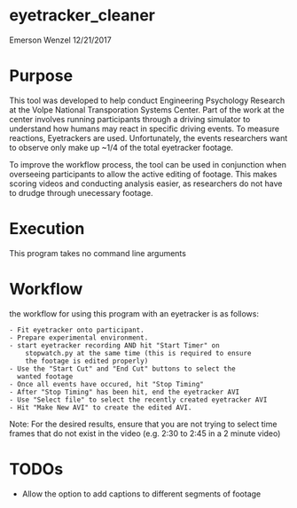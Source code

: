 # eyetracker_cleaner
Emerson Wenzel
12/21/2017

# Purpose
This tool was developed to help conduct Engineering Psychology Research at the Volpe National Transporation Systems Center. Part of the work at the center involves running participants through a driving simulator to understand how humans may react in specific driving events. To measure reactions, Eyetrackers are used. Unfortunately, the events researchers want to observe only make up ~1/4 of the total eyetracker footage. 

To improve the workflow process, the tool can be used in conjunction when overseeing participants to allow the active editing of footage. This makes scoring videos and conducting analysis easier, as researchers do not have to drudge through unecessary footage.


# Execution
This program takes no command line arguments

# Workflow
the workflow for using this program with an eyetracker is as follows:

	- Fit eyetracker onto participant.
	- Prepare experimental environment.
	- start eyetracker recording AND hit "Start Timer" on
		stopwatch.py at the same time (this is required to ensure
		the footage is edited properly)
	- Use the "Start Cut" and "End Cut" buttons to select the
	  wanted footage
	- Once all events have occured, hit "Stop Timing"
	- After "Stop Timing" has been hit, end the eyetracker AVI
	- Use "Select file" to select the recently created eyetracker AVI 
	- Hit "Make New AVI" to create the edited AVI.

Note: For the desired results, ensure that you are not trying to
	select time frames that do not exist in the video
	(e.g. 2:30 to 2:45 in a 2 minute video)

# TODOs
- Allow the option to add captions to different segments of footage 
